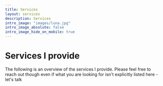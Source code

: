 ```yaml
---
title: Services
layout: services
description: Services
intro_image: "images/luna.jpg"
intro_image_absolute: false
intro_image_hide_on_mobile: true
---
```


# Services I provide

The following is an overview of the services I provide. Please feel free to reach out though even if what you are looking for isn't explicitly listed here - let's talk
